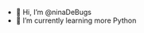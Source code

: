 - 👋 Hi, I’m @ninaDeBugs
- 🌱 I’m currently learning more Python
  
<!---
ninaDeBugs/ninaDeBugs is a ✨ special ✨ repository because its `README.md` (this file) appears on your GitHub profile.
You can click the Preview link to take a look at your changes.
--->
